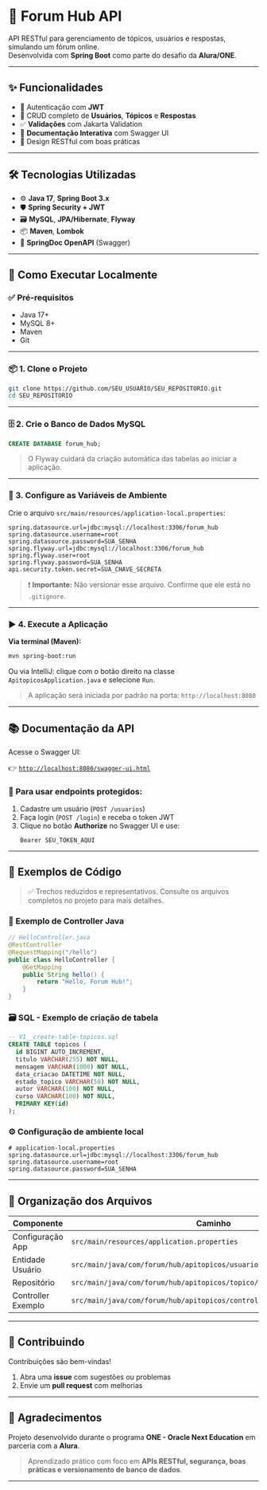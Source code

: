 
# 🚀 Forum Hub API

API RESTful para gerenciamento de tópicos, usuários e respostas, simulando um fórum online.  
Desenvolvida com **Spring Boot** como parte do desafio da **Alura/ONE**.

---

## ✨ Funcionalidades

- 🔐 Autenticação com **JWT**
- 👥 CRUD completo de **Usuários**, **Tópicos** e **Respostas**
- ✅ **Validações** com Jakarta Validation
- 📄 **Documentação Interativa** com Swagger UI
- 🔎 Design RESTful com boas práticas

---

## 🛠️ Tecnologias Utilizadas

- ⚙️ **Java 17**, **Spring Boot 3.x**
- 🛡 **Spring Security + JWT**
- 🗃 **MySQL**, **JPA/Hibernate**, **Flyway**
- 📦 **Maven**, **Lombok**
- 🧪 **SpringDoc OpenAPI** (Swagger)

---

## 🚀 Como Executar Localmente

### ✅ Pré-requisitos

- Java 17+
- MySQL 8+
- Maven
- Git

---

### 📦 1. Clone o Projeto

```bash
git clone https://github.com/SEU_USUARIO/SEU_REPOSITORIO.git
cd SEU_REPOSITORIO
```

---

### 🗄️ 2. Crie o Banco de Dados MySQL

```sql
CREATE DATABASE forum_hub;
```

> O Flyway cuidará da criação automática das tabelas ao iniciar a aplicação.

---

### 🔐 3. Configure as Variáveis de Ambiente

Crie o arquivo `src/main/resources/application-local.properties`:

```properties
spring.datasource.url=jdbc:mysql://localhost:3306/forum_hub
spring.datasource.username=root
spring.datasource.password=SUA_SENHA
spring.flyway.url=jdbc:mysql://localhost:3306/forum_hub
spring.flyway.user=root
spring.flyway.password=SUA_SENHA
api.security.token.secret=SUA_CHAVE_SECRETA
```

> ❗ **Importante:** Não versionar esse arquivo. Confirme que ele está no `.gitignore`.

---

### ▶️ 4. Execute a Aplicação

**Via terminal (Maven):**

```bash
mvn spring-boot:run
```

Ou via IntelliJ: clique com o botão direito na classe `ApitopicosApplication.java` e selecione `Run`.

> A aplicação será iniciada por padrão na porta: `http://localhost:8080`

---

## 📚 Documentação da API

Acesse o Swagger UI:

👉 [`http://localhost:8080/swagger-ui.html`](http://localhost:8080/swagger-ui.html)

### 🔑 Para usar endpoints protegidos:

1. Cadastre um usuário (`POST /usuarios`)
2. Faça login (`POST /login`) e receba o token JWT
3. Clique no botão **Authorize** no Swagger UI e use:
   ```
   Bearer SEU_TOKEN_AQUI
   ```

---

## 🧪 Exemplos de Código

> ✅ Trechos reduzidos e representativos. Consulte os arquivos completos no projeto para mais detalhes.

### 🧩 Exemplo de Controller Java

```java
// HelloController.java
@RestController
@RequestMapping("/hello")
public class HelloController {
    @GetMapping
    public String hello() {
        return "Hello, Forum Hub!";
    }
}
```

### 🗃 SQL - Exemplo de criação de tabela

```sql
-- V1__create-table-topicos.sql
CREATE TABLE topicos (
  id BIGINT AUTO_INCREMENT,
  titulo VARCHAR(255) NOT NULL,
  mensagem VARCHAR(1000) NOT NULL,
  data_criacao DATETIME NOT NULL,
  estado_topico VARCHAR(50) NOT NULL,
  autor VARCHAR(100) NOT NULL,
  curso VARCHAR(100) NOT NULL,
  PRIMARY KEY(id)
);
```

### ⚙️ Configuração de ambiente local

```properties
# application-local.properties
spring.datasource.url=jdbc:mysql://localhost:3306/forum_hub
spring.datasource.username=root
spring.datasource.password=SUA_SENHA
```

---

## 📂 Organização dos Arquivos

| Componente       | Caminho                                                           |
|------------------|-------------------------------------------------------------------|
| Configuração App | `src/main/resources/application.properties`                      |
| Entidade Usuário | `src/main/java/com/forum/hub/apitopicos/usuario/Usuario.java`    |
| Repositório      | `src/main/java/com/forum/hub/apitopicos/topico/TopicoRepository.java` |
| Controller Exemplo | `src/main/java/com/forum/hub/apitopicos/controller/HelloController.java` |

---

## 🤝 Contribuindo

Contribuições são bem-vindas!

1. Abra uma **issue** com sugestões ou problemas
2. Envie um **pull request** com melhorias

---

## 🙏 Agradecimentos

Projeto desenvolvido durante o programa **ONE - Oracle Next Education** em parceria com a **Alura**.

> Aprendizado prático com foco em **APIs RESTful, segurança, boas práticas e versionamento de banco de dados**.

---
